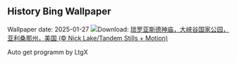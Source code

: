 ## History Bing Wallpaper
Wallpaper date: 2025-01-27
![](https://www.bing.com/th?id=OHR.CanyonSnow_ZH-CN3910130781_UHD.jpg&w=1000)Download: [琐罗亚斯德神庙，大峡谷国家公园，亚利桑那州，美国 (© Nick Lake/Tandem Stills + Motion)](https://www.bing.com/th?id=OHR.CanyonSnow_ZH-CN3910130781_UHD.jpg)

Auto get programm by LtgX
